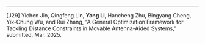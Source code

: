 ---

[J29] Yichen Jin, Qingfeng Lin, **Yang Li**, Hancheng Zhu, Bingyang Cheng, Yik-Chung Wu, and Rui Zhang, “A General Optimization Framework for Tackling Distance Constraints in Movable Antenna-Aided Systems,” submitted, Mar. 2025.
